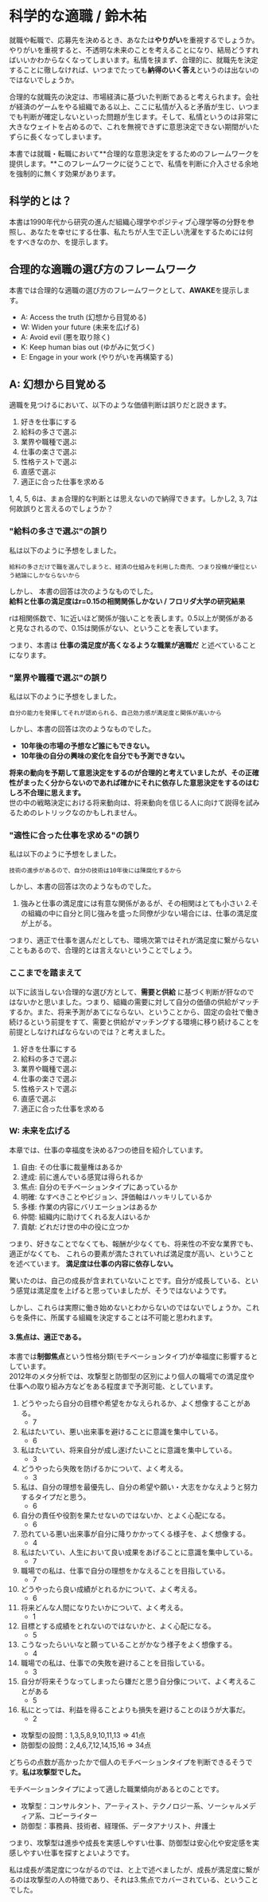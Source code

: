 # 科学的な適職 / 鈴木祐
就職や転職で、応募先を決めるとき、あなたは**やりがい**を重視するでしょうか。やりがいを重視すると、不透明な未来のことを考えることになり、結局どうすればいいかわからなくなってしまいます。私情を挟まず、合理的に、就職先を決定することに徹しなければ、いつまでたっても**納得のいく答え**というのは出ないのではないでしょうか。

合理的な就職先の決定は、市場経済に基づいた判断であると考えられます。会社が経済のゲームをやる組織である以上、ここに私情が入ると矛盾が生じ、いつまでも判断が確定しないといった問題が生じます。そして、私情というのは非常に大きなウェイトを占めるので、これを無視できずに意思決定できない期間がいたずらに長くなってしまいます。

本書では就職・転職において**合理的な意思決定をするためのフレームワークを提供します。**このフレームワークに従うことで、私情を判断に介入させる余地を強制的に無くす効果があります。

## 科学的とは？
本書は1990年代から研究の進んだ組織心理学やポジティブ心理学等の分野を参照し、あなたを幸せにする仕事、私たちが人生で正しい洗濯をするためには何をすべきなのか、を提示します。

## 合理的な適職の選び方のフレームワーク
本書では合理的な適職の選び方のフレームワークとして、**AWAKE**を提示します。
- A: Access the truth (幻想から目覚める)
- W: Widen your future (未来を広げる)
- A: Avoid evil (悪を取り除く)
- K: Keep human bias out (ゆがみに気づく)
- E: Engage in your work (やりがいを再構築する)

## A: 幻想から目覚める
適職を見つけるにおいて、以下のような価値判断は誤りだと説きます。
1. 好きを仕事にする
2. 給料の多さで選ぶ
3. 業界や職種で選ぶ
4. 仕事の楽さで選ぶ
5. 性格テストで選ぶ
6. 直感で選ぶ
7. 適正に合った仕事を求める

1, 4, 5, 6は、まぁ合理的な判断とは思えないので納得できます。しかし2, 3, 7は何故誤りと言えるのでしょうか？

### "給料の多さで選ぶ"の誤り
私は以下のように予想をしました。  
```
給料の多さだけで職を選んでしまうと、経済の仕組みを利用した商売、つまり投機が優位という結論にしかならないから
```

しかし、 本書の回答は次のようなものでした。  
**給料と仕事の満足度はr=0.15の相関関係しかない / フロリダ大学の研究結果**

rは相関係数で、1に近いほど関係が強いことを表します。0.5以上が関係があると見なされるので、0.15は関係がない、ということを表しています。  

つまり、本書は **仕事の満足度が高くなるような職業が適職だ** と述べていることになります。


### "業界や職種で選ぶ"の誤り
私は以下のように予想をしました。  
```
自分の能力を発揮してそれが認められる、自己効力感が満足度と関係が高いから
```

しかし、本書の回答は次のようなものでした。  
- **10年後の市場の予想など誰にもできない。**
- **10年後の自分の興味の変化を自分でも予測できない。**

**将来の動向を予期して意思決定をするのが合理的と考えていましたが、その正確性がまったく分からないのであれば確かにそれに依存した意思決定をするのはむしろ不合理に思えます。**  
世の中の戦略決定における将来動向は、将来動向を信じる人に向けて説得を試みるためのレトリックなのかもしれません。

### "適性に合った仕事を求める"の誤り
私は以下のように予想をしました。
```
技術の進歩があるので、自分の技術は10年後には陳腐化するから
```

しかし、本書の回答は次のようなものでした。  
1. 強みと仕事の満足度には有意な関係があるが、その相関はとても小さい
2.その組織の中に自分と同じ強みを盛った同僚が少ない場合には、仕事の満足度が上がる。

つまり、適正で仕事を選んだとしても、環境次第ではそれが満足度に繋がらないこともあるので、合理的とは言えないということでしょう。

### ここまでを踏まえて
以下に該当しない合理的な選び方として、**需要と供給** に基づく判断が肝なのではないかと思いました。つまり、組織の需要に対して自分の価値の供給がマッチするか。また、将来予測があてにならない、ということから、固定の会社で働き続けるという前提をすて、需要と供給がマッチングする環境に移り続けることを前提としなければならないのでは？と考えました。

1. 好きを仕事にする
2. 給料の多さで選ぶ
3. 業界や職種で選ぶ
4. 仕事の楽さで選ぶ
5. 性格テストで選ぶ
6. 直感で選ぶ
7. 適正に合った仕事を求める

### W: 未来を広げる
本章では、仕事の幸福度を決める7つの徳目を紹介しています。
1. 自由: その仕事に裁量権はあるか
2. 達成: 前に進んでいる感覚は得られるか
3. 焦点: 自分のモチベーションタイプにあっているか
4. 明確: なすべきことやビジョン、評価軸はハッキリしているか
5. 多様: 作業の内容にバリエーションはあるか
6. 仲間: 組織内に助けてくれる友人はいるか
7. 貢献: どれだけ世の中の役に立つか

つまり、好きなことでなくても、報酬が少なくても、将来性の不安な業界でも、適正がなくても、 これらの要素が満たされていれば満足度が高い、ということを述べています。 **満足度は仕事の内容に依存しない。**

驚いたのは、自己の成長が含まれていないことです。自分が成長している、という感覚は満足度を上げると思っていましたが、そうではないようです。

しかし、これらは実際に働き始めないとわからないのではないでしょうか。これらを条件に、所属する組織を決定することは不可能と思われます。 

#### 3.焦点は、適正である。
本書では**制御焦点**という性格分類(モチベーションタイプ)が幸福度に影響するとしています。  
2012年のメタ分析では、攻撃型と防御型の区別により個人の職場での満足度や仕事への取り組み方などをある程度まで予測可能、としています。

1. どうやったら自分の目標や希望をかなえられるか、よく想像することがある。
    - 7
2. 私はたいてい、悪い出来事を避けることに意識を集中している。
    - 6
3. 私はたいてい、将来自分が成し遂げたいことに意識を集中している。
    - 3
4. どうやったら失敗を防げるかについて、よく考える。
    - 3
5. 私は、自分の理想を最優先し、自分の希望や願い・大志をかなえようと努力するタイプだと思う。
    - 6
6. 自分の責任や役割を果たせないのではないか、とよく心配になる。
    - 6
7. 恐れている悪い出来事が自分に降りかかってくる様子を、よく想像する。
    - 4
8. 私はたいてい、人生において良い成果をあげることに意識を集中している。
    - 7
9. 職場での私は、仕事で自分の理想をかなえることを目指している。
    - 7
10. どうやったら良い成績がとれるかについて、よく考える。
    - 6
11. 将来どんな人間になりたいかについて、よく考える。
    - 1
12. 目標とする成績をとれないのではないかと、よく心配になる。
    - 5
13. こうなったらいいなと願っていることがかなう様子をよく想像する。
    - 4
14. 職場での私は、仕事での失敗を避けることを目指している。
    - 3
15. 自分が将来そうなってしまったら嫌だと思う自分像について、よく考えることがある
    - 5
16. 私にとっては、利益を得ることよりも損失を避けることのほうが大事だ。
    - 2

- 攻撃型の設問：1,3,5,8,9,10,11,13 ⇒ 41点
- 防御型の設問：2,4,6,7,12,14,15,16 ⇒ 34点

どちらの点数が高かったかで個人のモチベーションタイプを判断できるそうです。**私は攻撃型でした。**

モチベーションタイプによって適した職業傾向があるとのことです。
- 攻撃型：コンサルタント、アーティスト、テクノロジー系、ソーシャルメディア系、コピーライター
- 防御型：事務員、技術者、経理係、データアナリスト、弁護士

つまり、攻撃型は進歩や成長を実感しやすい仕事、防御型は安心化や安定感を実感しやすい仕事を探すとよいようです。

私は成長が満足度につながるのでは、と上で述べましたが、成長が満足度に繋がるのは攻撃型の人の特徴であり、それは3.焦点でカバーされている、ということでした。
